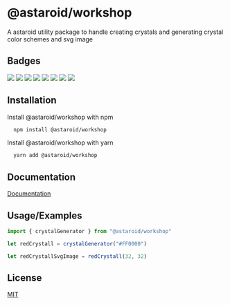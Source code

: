 
# @astaroid/workshop

A astaroid utility package to handle creating crystals and generating crystal color schemes and svg image

## Badges

![](https://img.shields.io/github/actions/workflow/status/astaroid/workshop/ci.yml?branch=main) ![](https://img.shields.io/github/package-json/v/astaroid/workshop) ![](https://img.shields.io/github/forks/astaroid/workshop) ![](https://img.shields.io/github/stars/astaroid/workshop) ![](https://img.shields.io/github/issues-pr/astaroid/workshop) ![](https://img.shields.io/github/issues/astaroid/workshop) ![](https://img.shields.io/bundlephobia/min/@astaroid/workshop) ![](https://img.shields.io/github/license/astaroid/workshop)

## Installation

Install @astaroid/workshop with npm

```bash
  npm install @astaroid/workshop
```

Install @astaroid/workshop with yarn

```bash
  yarn add @astaroid/workshop
```

## Documentation

[Documentation](https://linktodocumentation)


## Usage/Examples

```typescript
import { crystalGenerator } from "@astaroid/workshop"

let redCrystall = crystalGenerator("#FF0000")

let redCrystallSvgImage = redCrystall(32, 32)
```


## License

[MIT](https://github.com/daniel-onyenwee/astaroid-workshop/blob/main/LICENSE.md)

